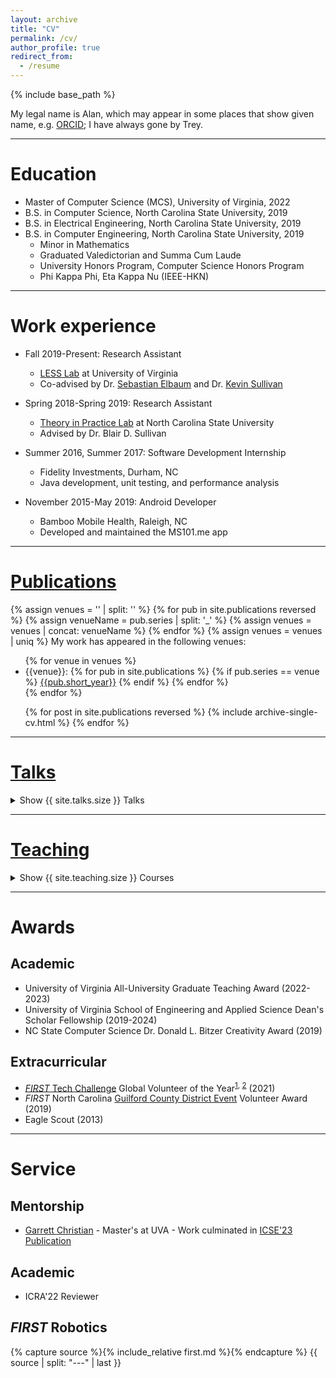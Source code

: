 ```yaml
---
layout: archive
title: "CV"
permalink: /cv/
author_profile: true
redirect_from:
  - /resume
---
```


{% include base_path %}

My legal name is Alan, which may appear in some places that show given name, e.g. [ORCID](https://orcid.org/0000-0001-9803-8303); I have always gone by Trey.

---

# Education
* Master of Computer Science (MCS), University of Virginia, 2022
* B.S. in Computer Science, North Carolina State University, 2019
* B.S. in Electrical Engineering, North Carolina State University, 2019
* B.S. in Computer Engineering, North Carolina State University, 2019
  * Minor in Mathematics
  * Graduated Valedictorian and Summa Cum Laude
  * University Honors Program, Computer Science Honors Program
  * Phi Kappa Phi, Eta Kappa Nu (IEEE-HKN)

---

# Work experience
* Fall 2019-Present: Research Assistant 
  * [LESS Lab](https://less-lab-uva.github.io/) at University of Virginia
  * Co-advised by Dr. [Sebastian Elbaum](https://www.cs.virginia.edu/~se4ja/) and Dr. [Kevin Sullivan](https://engineering.virginia.edu/faculty/kevin-sullivan)

* Spring 2018-Spring 2019: Research Assistant
  * [Theory in Practice Lab](https://www.cs.utah.edu/~sullivan/#!/) at North Carolina State University
  * Advised by Dr. Blair D. Sullivan

* Summer 2016, Summer 2017: Software Development Internship
  * Fidelity Investments, Durham, NC
  * Java development, unit testing, and performance analysis
  
* November 2015-May 2019: Android Developer
  * Bamboo Mobile Health, Raleigh, NC
  * Developed and maintained the MS101.me app

---

# [Publications](/publications)

{% assign venues = '' | split: '' %}
{% for pub in site.publications reversed %}
{% assign venueName = pub.series | split: '_' %}
{% assign venues = venues | concat: venueName %}
{% endfor %}
{% assign venues = venues | uniq %}
My work has appeared in the following venues:
<ul class="no-bullets">
{% for venue in venues %}

  <li>{{venue}}:
  {% for pub in site.publications %}
    {% if pub.series == venue %}
    <a href="{{pub.permalink}}">{{pub.short_year}}</a>
    {% endif %}
  {% endfor %}
  </li>
{% endfor %}
</ul>

  <ul>{% for post in site.publications reversed %}
    {% include archive-single-cv.html %}
  {% endfor %}</ul>
  
---

# [Talks](/talks)
<p>
  <details>
    <summary>Show {{ site.talks.size }} Talks</summary>
    <ul>{% for post in site.talks reversed %}
      {% include archive-single-talk-cv.html %}
    {% endfor %}</ul>
  </details>
</p>
  
---

# [Teaching](/teaching)
<p>
<details>
    <summary>Show {{ site.teaching.size }} Courses</summary>
    <ul>{% for post in site.teaching reversed %}
      {% include archive-single-teaching.html %}
    {% endfor %}</ul>
  </details>
</p>

---

# Awards
## Academic
* University of Virginia All-University Graduate Teaching Award (2022-2023)
* University of Virginia School of Engineering and Applied Science Dean's Scholar Fellowship (2019-2024)
* NC State Computer Science Dr. Donald L. Bitzer Creativity Award (2019)

## Extracurricular
* [*FIRST* Tech Challenge](https://www.firstinspires.org/robotics/ftc) Global Volunteer of the Year<sup>[1](https://www.firstinspires.org/sites/default/files/uploads/annual-report/fy2021-annual-impact-report.pdf#page=34), [2](http://firsttechchallenge.blogspot.com/2021/07/congratulations-to-our-amazing-2020.html)</sup> (2021)
* *FIRST* North Carolina [Guilford County District Event](https://youtu.be/UJb6Lta9QqI?si=BZfyL70L6zd9tMVL&t=60) Volunteer Award (2019)
* Eagle Scout (2013)

---

# Service
## Mentorship
* [Garrett Christian](https://www.linkedin.com/in/garrett-christian/) - Master's at UVA - Work culminated in [ICSE'23 Publication](/publication/2023-5-20-semantic-lidar-fuzzing)

## Academic
* ICRA'22 Reviewer

[//]: # (<details>)
[//]: # (<summary>Expand</summary>)
[//]: # (<ul>)
[//]: # (<li>ICRA'22 Reviewer</li>)
[//]: # (</ul>)
[//]: # (</details>)

## *FIRST* Robotics

{% capture source %}{% include_relative first.md %}{% endcapture %}
{{ source | split: "---" | last }}